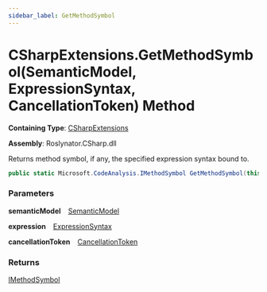 ```yaml
---
sidebar_label: GetMethodSymbol
---
```


# CSharpExtensions\.GetMethodSymbol\(SemanticModel, ExpressionSyntax, CancellationToken\) Method

**Containing Type**: [CSharpExtensions](../index.md)

**Assembly**: Roslynator\.CSharp\.dll

  
Returns method symbol, if any, the specified expression syntax bound to\.

```csharp
public static Microsoft.CodeAnalysis.IMethodSymbol GetMethodSymbol(this Microsoft.CodeAnalysis.SemanticModel semanticModel, Microsoft.CodeAnalysis.CSharp.Syntax.ExpressionSyntax expression, System.Threading.CancellationToken cancellationToken = default)
```

### Parameters

**semanticModel** &ensp; [SemanticModel](https://docs.microsoft.com/en-us/dotnet/api/microsoft.codeanalysis.semanticmodel)

**expression** &ensp; [ExpressionSyntax](https://docs.microsoft.com/en-us/dotnet/api/microsoft.codeanalysis.csharp.syntax.expressionsyntax)

**cancellationToken** &ensp; [CancellationToken](https://docs.microsoft.com/en-us/dotnet/api/system.threading.cancellationtoken)

### Returns

[IMethodSymbol](https://docs.microsoft.com/en-us/dotnet/api/microsoft.codeanalysis.imethodsymbol)

